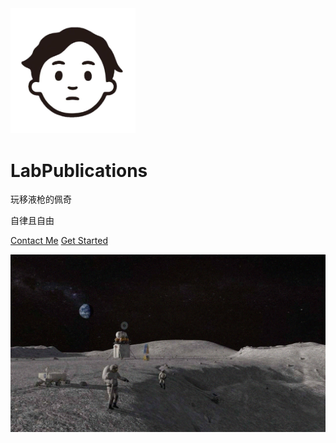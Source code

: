 <img width="200px" src="_logo/logo.png">

# **LabPublications**
玩移液枪的佩奇

自律且自由

[Contact Me](Contact.html)
[Get Started](README.md)

![](_logo/blog.png)
